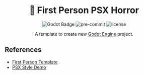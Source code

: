 
<div align="center">

# 👻 First Person PSX Horror

![Godot Badge](https://img.shields.io/badge/godot-3.5-blue?logo=Godot-Engine&logoColor=white) ![pre-commit](https://img.shields.io/badge/pre--commit-enabled-brightgreen?logo=pre-commit&logoColor=white) ![license](https://img.shields.io/badge/license-MIT-green?logo=open-source-initiative&logoColor=white)

A template to create new [Godot Engine](https://godotengine.org/) project.

</div>

## References

- [First Person Template](https://github.com/Whimfoome/godot-FirstPersonStarter)
- [PSX Style Demo](https://github.com/MenacingMecha/godot-psx-style-demo)
